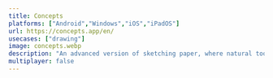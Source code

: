 ```yaml
---
title: Concepts
platforms: ["Android","Windows","iOS","iPadOS"]
url: https://concepts.app/en/
usecases: ["drawing"]
image: concepts.webp
description: "An advanced version of sketching paper, where natural tools meet vector manipulation."
multiplayer: false
---
```

